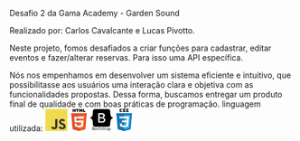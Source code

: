 Desafio 2 da Gama Academy - Garden Sound

Realizado por: Carlos Cavalcante e Lucas Pivotto.

Neste projeto, fomos desafiados a criar funções para cadastrar, editar eventos e fazer/alterar reservas. Para isso uma API específica.

Nós nos empenhamos em desenvolver um sistema eficiente e intuitivo, que possibilitasse aos usuários uma interação clara e objetiva com as funcionalidades propostas. Dessa forma, buscamos entregar um produto final de qualidade e com boas práticas de programação.
linguagem utilizada:
<img src="https://raw.githubusercontent.com/devicons/devicon/master/icons/javascript/javascript-original.svg" alt="javascript" width="40" height="40" style="max-width: 100%;"><img src="https://raw.githubusercontent.com/devicons/devicon/master/icons/html5/html5-original-wordmark.svg" alt="html5" width="40" height="40" style="max-width: 100%;"><img src="https://raw.githubusercontent.com/devicons/devicon/master/icons/bootstrap/bootstrap-plain-wordmark.svg" alt="bootstrap" width="40" height="40" style="max-width: 100%;"><img src="https://raw.githubusercontent.com/devicons/devicon/master/icons/css3/css3-original-wordmark.svg" alt="css3" width="40" height="40" style="max-width: 100%;">
